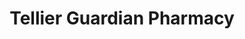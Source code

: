 ---
title: "Tellier Guardian Pharmacy"
url: /bonnyville/tellier-guardian-pharmacy/
shop: Drogerie
---